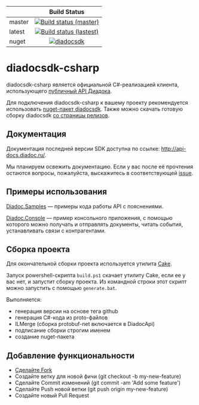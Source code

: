 |              | Build Status
|--------------|:--------------:
| master       | [![Build status (master)](https://ci.appveyor.com/api/projects/status/ta9ljn6yl2hnwcik/branch/master?svg=true)](https://ci.appveyor.com/project/diadoc-admin/diadocsdk-csharp/branch/master)
| latest       | [![Build status (lastest)](https://ci.appveyor.com/api/projects/status/ta9ljn6yl2hnwcik?svg=true)](https://ci.appveyor.com/project/diadoc-admin/diadocsdk-csharp)
| nuget        | [![diadocsdk](https://buildstats.info/nuget/diadocsdk)](https://www.nuget.org/packages/diadocsdk/)

# diadocsdk-csharp

diadocsdk-csharp является официальной C#-реализацией клиента, использующего [публичный API Диадока](http://api-docs.diadoc.ru/).

Для подключения diadocsdk-csharp к вашему проекту рекомендуется использовать [nuget-пакет diadocsdk](https://www.nuget.org/packages/DiadocSDK/). Также можно скачать готовую сборку diadocsdk [со страницы релизов](https://github.com/diadoc/diadocsdk-csharp/releases).

## Документация

Документация последней версии SDK доступна по ссылке: http://api-docs.diadoc.ru/.

Мы планируем освежить документацию. Если у вас после её прочтения остаются вопросы, пожалуйста, выскажитесь в соответствующей [issue](https://github.com/diadoc/diadocsdk-csharp/issues/454).

## Примеры использования

[Diadoc.Samples](https://github.com/diadoc/diadocsdk-csharp/tree/master/Samples/Diadoc.Samples) — примеры кода работы API с пояснениями.

[Diadoc.Console](https://github.com/diadoc/diadocsdk-csharp/tree/master/Samples/Diadoc.Console) — пример консольного приложения, с помощью которого можно получать и отправлять документы, читать события, устанавливать связи с контрагентами.


## Сборка проекта

Для окончательной сборки проекта используется утилита [Cake](http://cakebuild.net/).

Запуск powershell-скрипта `build.ps1` скачает утилиту Cake, если ее у вас нет, и запустит сборку проекта.
Из командной строки этот скрипт можно запустить с помощью `generate.bat`.

Выполняется:

- генерация версии на основе тега github
- генерация C#-кода из proto-файлов
- ILMerge (сборка protobuf-net включается в DiadocApi)
- подписание сборки строгим именем
- создание nuget-пакета

## Добавление функциональности

- [Сделайте Fork](https://guides.github.com/activities/forking/)
- Создайте ветку для новой фичи (git checkout -b my-new-feature)
- Сделайте Commit изменений (git commit -am 'Add some feature')
- Сделайте Push новой ветки (git push origin my-new-feature)
- Создайте новый Pull Request
